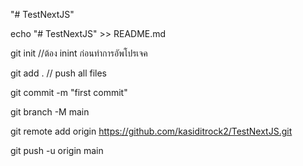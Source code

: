 "# TestNextJS" 

echo "# TestNextJS" >> README.md

git init //ต้อง inint ก่อนทำการอัพโปรเจค

git add . // push all files

git commit -m "first commit"

git branch -M main

git remote add origin https://github.com/kasiditrock2/TestNextJS.git

git push -u origin main

